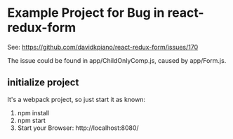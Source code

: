 # Example Project for Bug in react-redux-form
See: https://github.com/davidkpiano/react-redux-form/issues/170

The issue could be found in 
  app/ChildOnlyComp.js,
caused by 
  app/Form.js.



## initialize project
It's a webpack project, so just start it as known:
  1. npm install
  2. npm start
  3. Start your Browser: http://localhost:8080/

